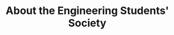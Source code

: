 ---
title: "About the Engineering Students' Society"
description: "this is meta description"
draft: false
bg_image: "images/featue-bg.jpg"
---